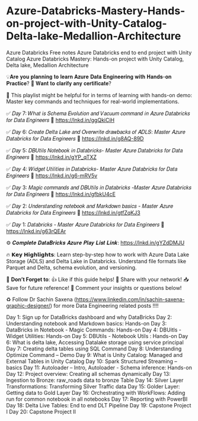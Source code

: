 # Azure-Databricks-Mastery-Hands-on-project-with-Unity-Catalog-Delta-lake-Medallion-Architecture
Azure Databricks Free notes Azure Databricks end to end project with Unity Catalog Azure Databricks Mastery: Hands-on project with Unity Catalog, Delta lake, Medallion Architecture

💡𝐀𝐫𝐞 𝐲𝐨𝐮 𝐩𝐥𝐚𝐧𝐧𝐢𝐧𝐠 𝐭𝐨 𝐥𝐞𝐚𝐫𝐧 𝐀𝐳𝐮𝐫𝐞 𝐃𝐚𝐭𝐚 𝐄𝐧𝐠𝐢𝐧𝐞𝐞𝐫𝐢𝐧𝐠 𝐰𝐢𝐭𝐡 𝐇𝐚𝐧𝐝𝐬-𝐨𝐧 𝐏𝐫𝐚𝐜𝐭𝐢𝐜𝐞?
🚀 𝐖𝐚𝐧𝐭 𝐭𝐨 𝐜𝐥𝐚𝐫𝐢𝐟𝐲 𝐚𝐧𝐲 𝐜𝐞𝐫𝐭𝐢𝐟𝐢𝐜𝐚𝐭𝐞?

🌟 This playlist might be helpful for in terms of learning with hands-on demo: Master key commands and techniques for real-world implementations. 

✅ 𝐷𝑎𝑦 7: 𝑊ℎ𝑎𝑡 𝑖𝑠 𝑆𝑐ℎ𝑒𝑚𝑎 𝐸𝑣𝑜𝑙𝑢𝑡𝑖𝑜𝑛 𝑎𝑛𝑑 𝑉𝑎𝑐𝑢𝑢𝑚 𝑐𝑜𝑚𝑚𝑎𝑛𝑑 𝑖𝑛 𝐴𝑧𝑢𝑟𝑒 𝐷𝑎𝑡𝑎𝑏𝑟𝑖𝑐𝑘𝑠 𝑓𝑜𝑟 𝐷𝑎𝑡𝑎 𝐸𝑛𝑔𝑖𝑛𝑒𝑒𝑟𝑠
🔄 https://lnkd.in/ggQkiCiH

✅ 𝐷𝑎𝑦 6: 𝐶𝑟𝑒𝑎𝑡𝑒 𝐷𝑒𝑙𝑡𝑎 𝐿𝑎𝑘𝑒 𝑎𝑛𝑑 𝑂𝑣𝑒𝑟𝑤𝑟𝑖𝑡𝑒 𝑑𝑟𝑎𝑤𝑏𝑎𝑐𝑘𝑠 𝑜𝑓 𝐴𝐷𝐿𝑆: 𝑀𝑎𝑠𝑡𝑒𝑟 𝐴𝑧𝑢𝑟𝑒 𝐷𝑎𝑡𝑎𝑏𝑟𝑖𝑐𝑘𝑠 𝑓𝑜𝑟 𝐷𝑎𝑡𝑎 𝐸𝑛𝑔𝑖𝑛𝑒𝑒𝑟𝑠 
🔄 https://lnkd.in/g8AQ-89D

✅ 𝐷𝑎𝑦 5: 𝐷𝐵𝑈𝑡𝑖𝑙𝑠 𝑁𝑜𝑡𝑒𝑏𝑜𝑜𝑘 𝑖𝑛 𝐷𝑎𝑡𝑎𝑏𝑟𝑖𝑐𝑘𝑠- 𝑀𝑎𝑠𝑡𝑒𝑟 𝐴𝑧𝑢𝑟𝑒 𝐷𝑎𝑡𝑎𝑏𝑟𝑖𝑐𝑘𝑠 𝑓𝑜𝑟 𝐷𝑎𝑡𝑎 𝐸𝑛𝑔𝑖𝑛𝑒𝑒𝑟𝑠
🔄 https://lnkd.in/gYP_qTXZ

✅ 𝐷𝑎𝑦 4: 𝑊𝑖𝑑𝑔𝑒𝑡 𝑈𝑡𝑖𝑙𝑖𝑡𝑖𝑒𝑠 𝑖𝑛 𝐷𝑎𝑡𝑎𝑏𝑟𝑖𝑐𝑘𝑠- 𝑀𝑎𝑠𝑡𝑒𝑟 𝐴𝑧𝑢𝑟𝑒 𝐷𝑎𝑡𝑎𝑏𝑟𝑖𝑐𝑘𝑠 𝑓𝑜𝑟 𝐷𝑎𝑡𝑎 𝐸𝑛𝑔𝑖𝑛𝑒𝑒𝑟𝑠
🔄 https://lnkd.in/g6-mRV5v

✅ 𝐷𝑎𝑦 3: 𝑀𝑎𝑔𝑖𝑐 𝑐𝑜𝑚𝑚𝑎𝑛𝑑𝑠 𝑎𝑛𝑑 𝐷𝐵𝑈𝑡𝑖𝑙𝑠 𝑖𝑛 𝐷𝑎𝑡𝑎𝑏𝑟𝑖𝑐𝑘𝑠 -𝑀𝑎𝑠𝑡𝑒𝑟 𝐴𝑧𝑢𝑟𝑒 𝐷𝑎𝑡𝑎𝑏𝑟𝑖𝑐𝑘𝑠 𝑓𝑜𝑟 𝐷𝑎𝑡𝑎 𝐸𝑛𝑔𝑖𝑛𝑒𝑒𝑟𝑠
🔄 https://lnkd.in/gfbkU4cE

✅ 𝐷𝑎𝑦 2: 𝑈𝑛𝑑𝑒𝑟𝑠𝑡𝑎𝑛𝑑𝑖𝑛𝑔 𝑛𝑜𝑡𝑒𝑏𝑜𝑜𝑘 𝑎𝑛𝑑 𝑀𝑎𝑟𝑘𝑑𝑜𝑤𝑛 𝑏𝑎𝑠𝑖𝑐𝑠 - 𝑀𝑎𝑠𝑡𝑒𝑟 𝐴𝑧𝑢𝑟𝑒 𝐷𝑎𝑡𝑎𝑏𝑟𝑖𝑐𝑘𝑠 𝑓𝑜𝑟 𝐷𝑎𝑡𝑎 𝐸𝑛𝑔𝑖𝑛𝑒𝑒𝑟𝑠
🔄 https://lnkd.in/gtfZqKJ3

✅ 𝐷𝑎𝑦 1: 𝐷𝑎𝑡𝑎𝑏𝑟𝑖𝑐𝑘𝑠 - 𝑀𝑎𝑠𝑡𝑒𝑟 𝐴𝑧𝑢𝑟𝑒 𝐷𝑎𝑡𝑎𝑏𝑟𝑖𝑐𝑘𝑠 𝑓𝑜𝑟 𝐷𝑎𝑡𝑎 𝐸𝑛𝑔𝑖𝑛𝑒𝑒𝑟𝑠
🔄 https://lnkd.in/g63rQEAr

⚙️ 𝑪𝒐𝒎𝒑𝒍𝒆𝒕𝒆 𝑫𝒂𝒕𝒂𝑩𝒓𝒊𝒄𝒌𝒔 𝑨𝒛𝒖𝒓𝒆 𝑷𝒍𝒂𝒚 𝑳𝒊𝒔𝒕 𝑳𝒊𝒏𝒌: 
https://lnkd.in/gYZdDMJU

🔥 𝗞𝗲𝘆 𝗛𝗶𝗴𝗵𝗹𝗶𝗴𝗵𝘁𝘀: 
Learn step-by-step how to work with Azure Data Lake Storage (ADLS) and Delta Lake in Databricks. 
Understand file formats like Parquet and Delta, schema evolution, and versioning. 


🎯 **Don’t Forget to**: 
👍 Like if this guide helps! 
🔁 Share with your network! 
📥 Save for future reference! 
💬 Comment your insights or questions below! 

♻️ Follow Dr Sachin Saxena (https://www.linkedin.com/in/sachin-saxena-graphic-designer/) for more Data Engineering related posts !!!! 

Day 1: Sign up for DataBricks dashboard and why DataBricks
Day 2: Understanding notebook and Markdown basics: Hands-on
Day 3: DataBricks in Notebook - Magic Commands: Hands-on
Day 4: DBUitls -Widget Utilities: Hands-on
Day 5: DBUtils - Notebook Utils : Hands-on
Day 6: What is delta lake, Accessing Datalake storage using service principal
Day 7: Creating delta tables using SQL Command
Day 8: Understanding Optimize Command – Demo 
Day 9: What is Unity Catalog: Managed and External Tables in Unity Catalog
Day 10: Spark Structured Streaming – basics 
Day 11: Autoloader – Intro, Autoloader - Schema inference: Hands-on
Day 12: Project overview: Creating all schemas dynamically 
Day 13: Ingestion to Bronze: raw_roads data to bronze Table
Day 14: Silver Layer Transformations: Transforming Silver Traffic data
Day 15: Golder Layer: Getting data to Gold Layer
Day 16: Orchestrating with WorkFlows: Adding run for common notebook in all notebooks
Day 17: Reporting with PowerBI
Day 18: Delta Live Tables: End to end DLT Pipeline
Day 19: Capstone Project I
Day 20: Capstone Project II

